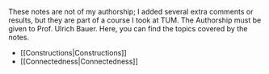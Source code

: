These notes are not of my authorship; I added several extra comments or results, but they are part of a course I took at TUM. The Authorship must be given to Prof. Ulrich Bauer. Here, you can find the topics covered by the notes. 
- [[Constructions|Constructions]]
- [[Connectedness|Connectedness]] 